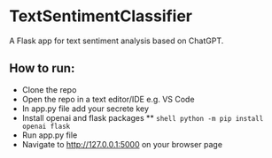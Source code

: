 # TextSentimentClassifier
A Flask app for text sentiment analysis based on ChatGPT.
## How to run:
* Clone the repo
* Open the repo in a text editor/IDE e.g. VS Code
* In app.py file add your secrete key
* Install openai and flask packages
** ```shell python -m pip install openai flask ```
* Run app.py file
* Navigate to http://127.0.0.1:5000 on your browser page

